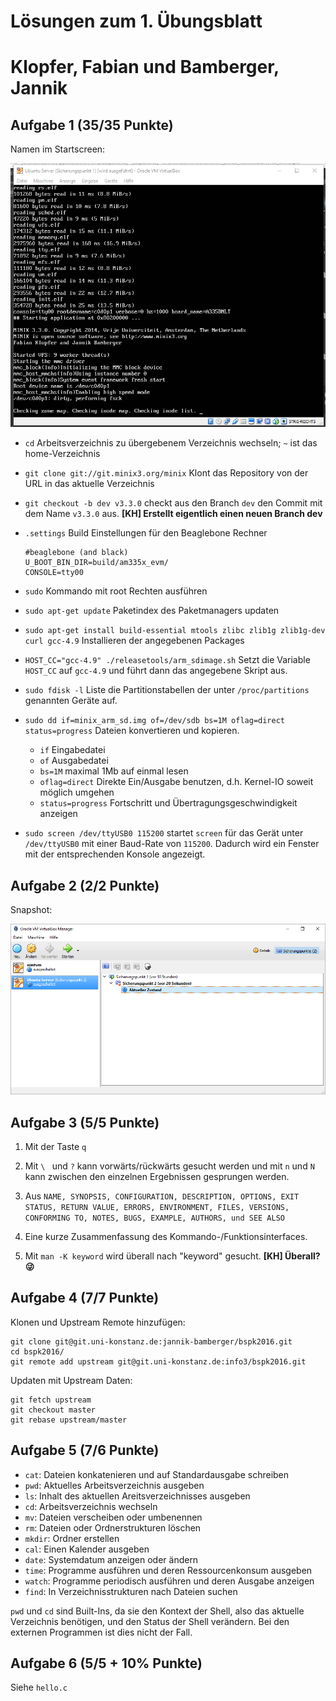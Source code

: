 # Lösungen zum 1. Übungsblatt
# Klopfer, Fabian und Bamberger, Jannik

## Aufgabe 1 (35/35 Punkte)

Namen im Startscreen:

![](startscreen.png)
- ``cd`` Arbeitsverzeichnis zu übergebenem Verzeichnis wechseln; ``~`` ist das home-Verzeichnis
- ``git clone git://git.minix3.org/minix`` Klont das Repository von der URL in das aktuelle Verzeichnis
- ``git checkout -b dev v3.3.0`` checkt aus den Branch `dev` den Commit mit dem Name `v3.3.0` aus. **[KH] Erstellt eigentlich einen neuen Branch dev**

- ``.settings`` Build Einstellungen für den Beaglebone Rechner
  ```
  #beaglebone (and black)
  U_BOOT_BIN_DIR=build/am335x_evm/
  CONSOLE=tty00
  ```

- ``sudo`` Kommando mit root Rechten ausführen

- ``sudo apt-get update`` Paketindex des Paketmanagers updaten

- ``sudo apt-get install build-essential mtools zlibc zlib1g zlib1g-dev curl gcc-4.9`` Installieren der angegebenen Packages

- ``HOST_CC="gcc-4.9" ./releasetools/arm_sdimage.sh`` Setzt die Variable `HOST_CC` auf `gcc-4.9` und führt dann das angegebene Skript aus.

- ``sudo fdisk -l`` Liste die Partitionstabellen der unter `/proc/partitions` genannten Geräte auf.

- ``sudo dd if=minix_arm_sd.img of=/dev/sdb bs=1M oflag=direct status=progress`` Dateien konvertieren und kopieren.
    - `if` Eingabedatei
    - `of` Ausgabedatei
    - `bs=1M` maximal 1Mb auf einmal lesen
    - `oflag=direct` Direkte Ein/Ausgabe benutzen, d.h. Kernel-IO soweit möglich umgehen
    - `status=progress` Fortschritt und Übertragungsgeschwindigkeit anzeigen

- ``sudo screen /dev/ttyUSB0 115200`` startet `screen` für das Gerät unter ``/dev/ttyUSB0`` mit einer Baud-Rate von `115200`. Dadurch wird ein Fenster mit der entsprechenden Konsole angezeigt.

## Aufgabe 2 (2/2 Punkte)

Snapshot:

![](snapshot.png "Snapshot")

## Aufgabe 3 (5/5 Punkte)

1. Mit der Taste `q`

2. Mit `\ ` und `?` kann vorwärts/rückwärts gesucht werden und mit `n` und `N` kann zwischen den einzelnen Ergebnissen gesprungen werden.

3. Aus `NAME, SYNOPSIS, CONFIGURATION, DESCRIPTION, OPTIONS, EXIT STATUS, RETURN VALUE, ERRORS, ENVIRONMENT, FILES, VERSIONS, CONFORMING TO, NOTES, BUGS, EXAMPLE, AUTHORS, und SEE ALSO`

4. Eine kurze Zusammenfassung des Kommando-/Funktionsinterfaces.

5. Mit `man -K keyword` wird überall nach "keyword" gesucht. **[KH] Überall? :stuck_out_tongue_winking_eye:**


## Aufgabe 4 (7/7 Punkte)
Klonen und Upstream Remote hinzufügen:
```
git clone git@git.uni-konstanz.de:jannik-bamberger/bspk2016.git
cd bspk2016/
git remote add upstream git@git.uni-konstanz.de:info3/bspk2016.git
```
Updaten mit Upstream Daten:
```
git fetch upstream
git checkout master
git rebase upstream/master
```

## Aufgabe 5 (7/6 Punkte)
- `cat`: Dateien konkatenieren und auf Standardausgabe schreiben
- `pwd`: Aktuelles Arbeitsverzeichnis ausgeben
- `ls`: Inhalt des aktuellen Areitsverzeichnisses ausgeben
- `cd`: Arbeitsverzeichnis wechseln
- `mv`: Dateien verscheiben oder umbenennen
- `rm`: Dateien oder Ordnerstrukturen löschen
- `mkdir`: Ordner erstellen
- `cal`: Einen Kalender ausgeben
- `date`: Systemdatum anzeigen oder ändern
- `time`: Programme ausführen und deren Ressourcenkonsum ausgeben
- `watch`: Programme periodisch ausführen und deren Ausgabe anzeigen
- `find`: In Verzeichnisstrukturen nach Dateien suchen

`pwd` und `cd` sind Built-Ins, da sie den Kontext der Shell, also das aktuelle Verzeichnis benötigen, und den Status der Shell verändern. Bei den externen Programmen ist dies nicht der Fall.

## Aufgabe 6 (5/5 + 10% Punkte)
Siehe `hello.c`

